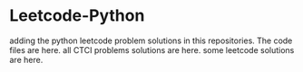 # Leetcode-Python
adding the python leetcode problem solutions in this repositories. 
The code files are here.
all CTCI problems solutions are here.
some leetcode solutions are here.






























































































































































































































































































































































































































































































































































































































































































































































































































































































